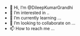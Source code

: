 - 👋 Hi, I’m @DileepKumarGrandhi
- 👀 I’m interested in ..
- 🌱 I’m currently learning ...
- 💞️ I’m looking to collaborate on ...
- 📫 How to reach me ...

<!---
DileepKumarGrandhi/DileepKumarGrandhi is a ✨ special ✨ repository because its `README.md` (this file) appears on your GitHub profile.
You can click the Preview link to take a look at your changes.
--->
